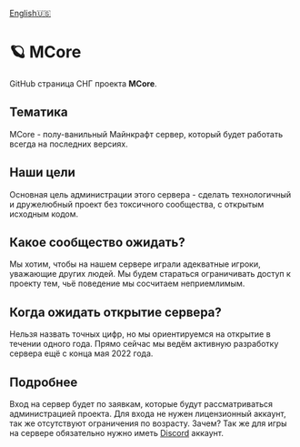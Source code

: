 [English🇺🇸](https://github.com/mcore-server/mcore-server/blob/main/README-ENG.md)

# 🪐 MCore
GitHub страница СНГ проекта **MCore**.
## Тематика
MCore - полу-ванильный Майнкрафт сервер, который будет работать всегда на последних версиях.
## Наши цели
Основная цель администрации этого сервера - сделать технологичный и дружелюбный проект без токсичного сообщества,
с открытым исходным кодом.
## Какое сообщество ожидать?
Мы хотим, чтобы на нашем сервере играли адекватные игроки, уважающие других людей.
Мы будем стараться ограничивать доступ к проекту тем, чьё поведение мы сосчитаем неприемлимым.
## Когда ожидать открытие сервера?
Нельзя назвать точных цифр, но мы ориентируемся на открытие в течении одного года.
Прямо сейчас мы ведём активную разработку сервера ещё с конца мая 2022 года.
## Подробнее
Вход на сервер будет по заявкам, которые будут рассматриваться администрацией проекта.
Для входа не нужен лицензионный аккаунт, так же отсутствуют ограничения по возрасту. Зачем?
Так же для игры на сервере обязательно нужно иметь [Discord](https://discord.com/login) аккаунт.
